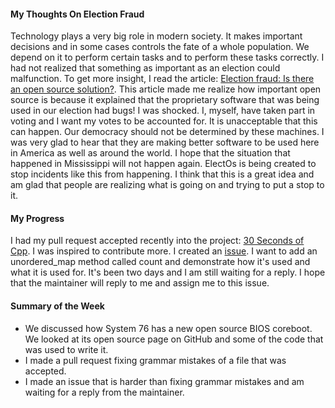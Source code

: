 #### My Thoughts On Election Fraud

Technology plays a very big role in modern society. It makes important decisions and in some cases controls the fate of a whole population. We depend on it to perform certain tasks and to perform these tasks correctly. 
I had not realized that something as important as an election could malfunction. To get more insight, 
I read the article:
[Election fraud: Is there an open source solution?](https://opensource.com/article/19/9/voting-fraud-open-source-solution?).
This article made me realize how important open source is because it explained that the proprietary software that was being used in our election had bugs! I was shocked. I, myself, have taken part in voting and I want my votes to be accounted for. 
It is unacceptable that this can happen. Our democracy should not be determined by these machines. I was very glad to hear that they are making better software to be used here in America as well as around the world. I hope that the situation that happened in Mississippi will not happen again. ElectOs is being created to stop incidents like this from happening. I think
that this is a great idea and am glad that people are realizing what is going on and trying to put a stop to it. 

#### My Progress

I had my pull request accepted recently into the project: 
[30 Seconds of Cpp](https://github.com/Bhupesh-V/30-seconds-of-cpp/issues). I was inspired to contribute more. I created an 
[issue](https://github.com/Bhupesh-V/30-seconds-of-cpp/issues/448). I want to add an unordered_map method called count and demonstrate how it's used and what it is used for. It's been two days and I am still waiting for a reply. I hope that
the maintainer will reply to me and assign me to this issue. 

#### Summary of the Week

* We discussed how System 76 has a new open source BIOS coreboot. We looked at its open source page on GitHub and 
some of the code that was used to write it. 
* I made a pull request fixing grammar mistakes of a file that was accepted. 
* I made an issue that is harder than fixing grammar mistakes and am waiting for a reply from the maintainer.
